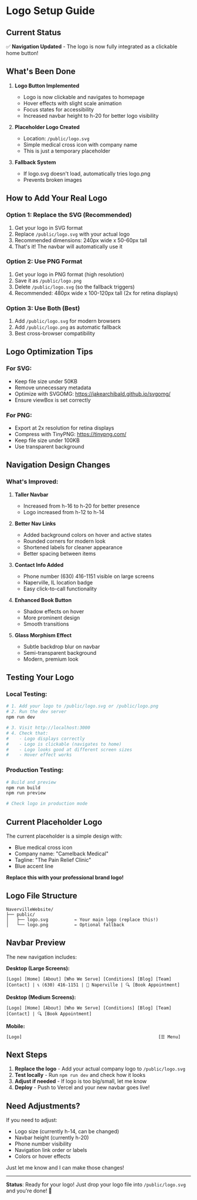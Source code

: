 # Logo Setup Guide

## Current Status

✅ **Navigation Updated** - The logo is now fully integrated as a clickable home button!

## What's Been Done

1. **Logo Button Implemented**
   - Logo is now clickable and navigates to homepage
   - Hover effects with slight scale animation
   - Focus states for accessibility
   - Increased navbar height to h-20 for better logo visibility

2. **Placeholder Logo Created**
   - Location: `/public/logo.svg`
   - Simple medical cross icon with company name
   - This is just a temporary placeholder

3. **Fallback System**
   - If logo.svg doesn't load, automatically tries logo.png
   - Prevents broken images

## How to Add Your Real Logo

### Option 1: Replace the SVG (Recommended)

1. Get your logo in SVG format
2. Replace `/public/logo.svg` with your actual logo
3. Recommended dimensions: 240px wide x 50-60px tall
4. That's it! The navbar will automatically use it

### Option 2: Use PNG Format

1. Get your logo in PNG format (high resolution)
2. Save it as `/public/logo.png`
3. Delete `/public/logo.svg` (so the fallback triggers)
4. Recommended: 480px wide x 100-120px tall (2x for retina displays)

### Option 3: Use Both (Best)

1. Add `/public/logo.svg` for modern browsers
2. Add `/public/logo.png` as automatic fallback
3. Best cross-browser compatibility

## Logo Optimization Tips

### For SVG:
- Keep file size under 50KB
- Remove unnecessary metadata
- Optimize with SVGOMG: https://jakearchibald.github.io/svgomg/
- Ensure viewBox is set correctly

### For PNG:
- Export at 2x resolution for retina displays
- Compress with TinyPNG: https://tinypng.com/
- Keep file size under 100KB
- Use transparent background

## Navigation Design Changes

### What's Improved:

1. **Taller Navbar**
   - Increased from h-16 to h-20 for better presence
   - Logo increased from h-12 to h-14

2. **Better Nav Links**
   - Added background colors on hover and active states
   - Rounded corners for modern look
   - Shortened labels for cleaner appearance
   - Better spacing between items

3. **Contact Info Added**
   - Phone number (630) 416-1151 visible on large screens
   - Naperville, IL location badge
   - Easy click-to-call functionality

4. **Enhanced Book Button**
   - Shadow effects on hover
   - More prominent design
   - Smooth transitions

5. **Glass Morphism Effect**
   - Subtle backdrop blur on navbar
   - Semi-transparent background
   - Modern, premium look

## Testing Your Logo

### Local Testing:

```bash
# 1. Add your logo to /public/logo.svg or /public/logo.png
# 2. Run the dev server
npm run dev

# 3. Visit http://localhost:3000
# 4. Check that:
#    - Logo displays correctly
#    - Logo is clickable (navigates to home)
#    - Logo looks good at different screen sizes
#    - Hover effect works
```

### Production Testing:

```bash
# Build and preview
npm run build
npm run preview

# Check logo in production mode
```

## Current Placeholder Logo

The current placeholder is a simple design with:
- Blue medical cross icon
- Company name: "Camelback Medical"
- Tagline: "The Pain Relief Clinic"
- Blue accent line

**Replace this with your professional brand logo!**

## Logo File Structure

```
NavervilleWebsite/
├── public/
│   ├── logo.svg          ← Your main logo (replace this!)
│   └── logo.png          ← Optional fallback
```

## Navbar Preview

The new navigation includes:

**Desktop (Large Screens):**
```
[Logo] [Home] [About] [Who We Serve] [Conditions] [Blog] [Team] [Contact] | 📞 (630) 416-1151 | 📍 Naperville | 🔍 [Book Appointment]
```

**Desktop (Medium Screens):**
```
[Logo] [Home] [About] [Who We Serve] [Conditions] [Blog] [Team] [Contact] | 🔍 [Book Appointment]
```

**Mobile:**
```
[Logo]                                                    [☰ Menu]
```

## Next Steps

1. **Replace the logo** - Add your actual company logo to `/public/logo.svg`
2. **Test locally** - Run `npm run dev` and check how it looks
3. **Adjust if needed** - If logo is too big/small, let me know
4. **Deploy** - Push to Vercel and your new navbar goes live!

## Need Adjustments?

If you need to adjust:
- Logo size (currently h-14, can be changed)
- Navbar height (currently h-20)
- Phone number visibility
- Navigation link order or labels
- Colors or hover effects

Just let me know and I can make those changes!

---

**Status**: Ready for your logo! Just drop your logo file into `/public/logo.svg` and you're done! 🎨
